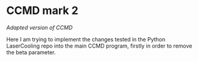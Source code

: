 # CCMD mark 2

<i>Adapted version of CCMD</i>

Here I am trying to implement the changes tested in the Python LaserCooling repo into the main CCMD program, firstly in order to remove the beta parameter.
